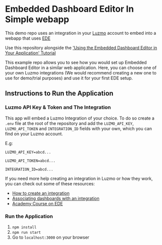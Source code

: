 # Embedded Dashboard Editor In Simple webapp

This demo repo uses an integration in your [Luzmo](https://luzmo.com) account to embed into a webapp that uses [EDE](https://developer.luzmo.com/#embedded-dashboard-editor)

Use this repository alongside the ['Using the Embedded Dashboard Editor in Your Application' Tutorial](https://www.luzmo.com/blog/embedded-dashboard-editor-application)

This example repo allows you to see how you would set up Embedded Dashboard Editor in a similar web application. Here, you can choose one of your own Luzmo integrations (We would recommend creating a new one to use for demo/trial purposes) and use it for your first EDE setup.

## Instructions to Run the Application

### Luzmo API Key & Token and The Integration

This app will embed a Luzmo Integration of your choice. To do so create a `.env` file at the root of the repository and add the `LUZMO_API_KEY`, `LUZMO_API_TOKEN` and `INTEGRATION_ID` fields with your own, which you can find on your Luzmo account.

E.g:

`LUZMO_API_KEY=abcd...`

`LUZMO_API_TOKEN=abcd...`

`INTEGRATION_ID=abcd...`

If you need more help creating an integration in Luzmo or how they work, you can check out some of these resources:

- [How to create an integration](https://academy.luzmo.com/article/8ti1ek5r)
- [Associating dashboards with an integration](https://academy.luzmo.com/article/6xfe4xh8)
- [Academy Course on EDE](https://academy.luzmo.com/course/5726aaa3-8845-4bb5-8ce7-46d95e499b45)

### Run the Application

1. `npm install`
2. `npm run start`
3. Go to `localhost:3000` on your browser
